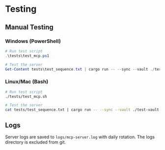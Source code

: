 # Testing

## Manual Testing

### Windows (PowerShell)

```powershell
# Run test script
.\tests\test_mcp.ps1

# Test the server
Get-Content tests\test_sequence.txt | cargo run -- --sync --vault ./test-vault
```

### Linux/Mac (Bash)

```bash
# Run test script
./tests/test_mcp.sh

# Test the server
cat tests/test_sequence.txt | cargo run -- --sync --vault ./test-vault
```

## Logs

Server logs are saved to `logs/mcp-server.log` with daily rotation. The logs directory is excluded from git.
